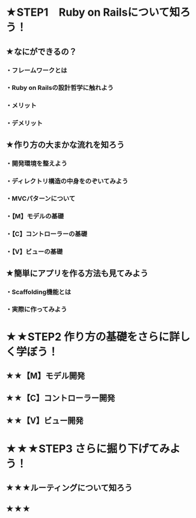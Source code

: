 # ★STEP**1**　Ruby on Railsについて知ろう！ 
## ★なにができるの？
### ・フレームワークとは
### ・Ruby on Railsの設計哲学に触れよう
### ・メリット
### ・デメリット
## ★作り方の大まかな流れを知ろう
### ・開発環境を整えよう
### ・ディレクトリ構造の中身をのぞいてみよう
### ・MVCパターンについて
### ・【M】モデルの基礎
### ・【C】コントローラーの基礎
### ・【V】ビューの基礎
## ★簡単にアプリを作る方法も見てみよう
### ・Scaffolding機能とは
### ・実際に作ってみよう
# ★★STEP**2** 作り方の基礎をさらに詳しく学ぼう！
## ★★【M】モデル開発
### 
### 
### 
### 
## ★★【C】コントローラー開発
### 
### 
### 
### 
## ★★【V】ビュー開発
### 
### 
### 
### 
# ★★★STEP**3** さらに掘り下げてみよう！
## ★★★ルーティングについて知ろう
## ★★★
